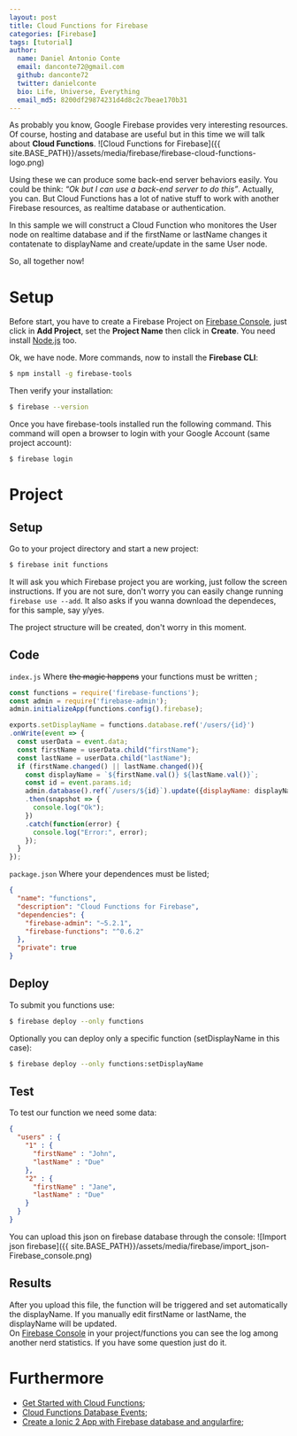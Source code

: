 ```yaml
---
layout: post
title: Cloud Functions for Firebase
categories: [Firebase]
tags: [tutorial]
author:
  name: Daniel Antonio Conte
  email: danconte72@gmail.com
  github: danconte72
  twitter: danielconte
  bio: Life, Universe, Everything
  email_md5: 8200df29874231d4d8c2c7beae170b31
---
```

As probably you know, Google Firebase provides very interesting resources. Of course, hosting and database are useful but in this time we will talk about **Cloud Functions**.
![Cloud Functions for Firebase]({{ site.BASE_PATH}}/assets/media/firebase/firebase-cloud-functions-logo.png)

Using these we can produce some back-end server behaviors easily. You could be think: *“Ok but I can use a back-end server to do this”*. Actually, you can. But Cloud Functions has a lot of native stuff to work with another Firebase resources, as realtime database or authentication.

In this sample we will construct a Cloud Function who monitores the User node on realtime database and if the firstName or lastName changes it contatenate to displayName and create/update in the same User node.

So, all together now!

# Setup
Before start, you have to create a Firebase Project on [Firebase Console](https://console.firebase.google.com/), just click in **Add Project**, set the **Project Name** then click in **Create**.
You need install [Node.js](https://nodejs.org/en/download/) too.

Ok, we have node. More commands, now to install the **Firebase CLI**:
```bash
$ npm install -g firebase-tools
```

Then verify your installation:
```bash
$ firebase --version
```

Once you have firebase-tools installed run the following command. This command will open a browser to login with your Google Account (same project account):
```bash
$ firebase login
```

# Project
## Setup
Go to your project directory and start a new project:
```bash
$ firebase init functions
```
It will ask you which Firebase project you are working, just follow the screen instructions. If you are not sure, don't worry you can easily change running `firebase use --add`. It also asks if you wanna download the dependeces, for this sample, say y/yes.

The project structure will be created, don't worry in this moment.

## Code 
`index.js` Where ~~the magic happens~~ your functions must be written ;
```javascript
const functions = require('firebase-functions');
const admin = require('firebase-admin');
admin.initializeApp(functions.config().firebase);

exports.setDisplayName = functions.database.ref('/users/{id}')
.onWrite(event => {
  const userData = event.data;
  const firstName = userData.child("firstName");
  const lastName = userData.child("lastName");
  if (firstName.changed() || lastName.changed()){
    const displayName = `${firstName.val()} ${lastName.val()}`;
    const id = event.params.id;
    admin.database().ref(`/users/${id}`).update({displayName: displayName})
    .then(snapshot => {
      console.log("Ok");
    })
    .catch(function(error) {
      console.log("Error:", error);   
    });
  }
});
```

`package.json` Where your dependences must be listed;
```json
{
  "name": "functions",
  "description": "Cloud Functions for Firebase",
  "dependencies": {
    "firebase-admin": "~5.2.1",
    "firebase-functions": "^0.6.2"
  },
  "private": true
}
```

## Deploy
To submit you functions use:
```bash
$ firebase deploy --only functions
```
Optionally you can deploy only a specific function (setDisplayName in this case):
```bash
$ firebase deploy --only functions:setDisplayName
```

## Test
To test our function we need some data:
```json
{
  "users" : {
    "1" : {
      "firstName" : "John",
      "lastName" : "Due"
    },
    "2" : {
      "firstName" : "Jane",
      "lastName" : "Due"
    }
  }
}
```

You can upload this json on firebase database through the console:
![Import json firebase]({{ site.BASE_PATH}}/assets/media/firebase/import_json-Firebase_console.png)

## Results
After you upload this file, the function will be triggered and set automatically the displayName. If you manually edit firstName or lastName, the displayName will be updated.  
On [Firebase Console](https://console.firebase.google.com/) in your project/functions you can see the log among another nerd statistics.
If you have some question just do it.

# Furthermore
- [Get Started with Cloud Functions](https://firebase.google.com/docs/functions/get-started);
- [Cloud Functions Database Events](https://firebase.google.com/docs/functions/database-events);
- [Create a Ionic 2 App with Firebase database and angularfire](http://127.0.0.1:4000/ionic/firebase/2017/08/28/create-ionic-app-firebase-database-angularfire.html);




